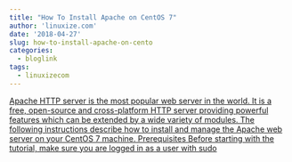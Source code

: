 ```yaml
---
title: "How To Install Apache on CentOS 7"
author: 'linuxize.com'
date: '2018-04-27'
slug: how-to-install-apache-on-cento
categories:
  - bloglink
tags:
  - linuxizecom
---
```


[Apache HTTP server is the most popular web server in the world. It is a free, open-source and cross-platform HTTP server providing powerful features which can be extended by a wide variety of modules. The following instructions describe how to install and manage the Apache web server on your CentOS 7 machine. Prerequisites Before starting with the tutorial, make sure you are logged in as a user with sudo<i class="fas fa-external-link-alt"></i>](https://linuxize.com/post/how-to-install-apache-on-centos-7/)

